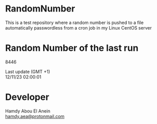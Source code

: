 # RandomNumber    
This is a test repository where a random number is pushed to a file automatically passwordless from a cron job in my Linux CentOS server    
# Random Number of the last run   
8446
      
Last update (GMT +1)    
12/11/23 02:00:01
# Developer    
Hamdy Abou El Anein   
hamdy.aea@protonmail.com
